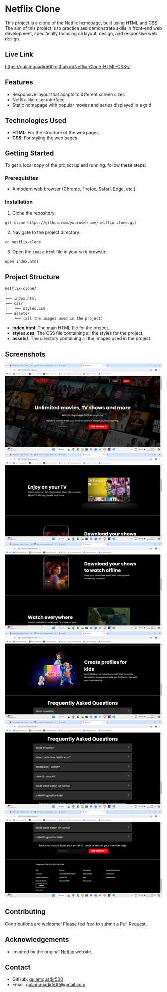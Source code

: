 
# Netflix Clone

This project is a clone of the Netflix homepage, built using HTML and CSS. The aim of this project is to practice and demonstrate skills in front-end web development, specifically focusing on layout, design, and responsive web design.

## Live Link
https://gulamquadir500.github.io/Netflix-Clone-HTML-CSS-/

## Features

- Responsive layout that adapts to different screen sizes
- Netflix-like user interface
- Static homepage with popular movies and series displayed in a grid

## Technologies Used

- **HTML**: For the structure of the web pages
- **CSS**: For styling the web pages

## Getting Started

To get a local copy of the project up and running, follow these steps:

### Prerequisites

- A modern web browser (Chrome, Firefox, Safari, Edge, etc.)

### Installation

1. Clone the repository:

```bash
git clone https://github.com/yourusername/netflix-clone.git
```

2. Navigate to the project directory:

```bash
cd netflix-clone
```

3. Open the `index.html` file in your web browser:

```bash
open index.html
```

## Project Structure

```
netflix-clone/
│
├── index.html
├── css/
│   └── styles.css
└── assets/
    └── (all the images used in the project)
```

- **index.html**: The main HTML file for the project.
- **styles.css**: The CSS file containing all the styles for the project.
- **assets/**: The directory containing all the images used in the project.

## Screenshots

![Screenshot](Images/1.png)
![Screenshot](Images/2.png)
![Screenshot](Images/3.png)
![Screenshot](Images/4.png)
![Screenshot](Images/5.png)
![Screenshot](Images/6.png)

## Contributing

Contributions are welcome! Please feel free to submit a Pull Request.


## Acknowledgements

- Inspired by the original [Netflix](https://www.netflix.com) website.

## Contact

- GitHub: [gulamquadir500](https://github.com/gulamquadir500)
- Email: gulamquadir500@gmail.com
```
